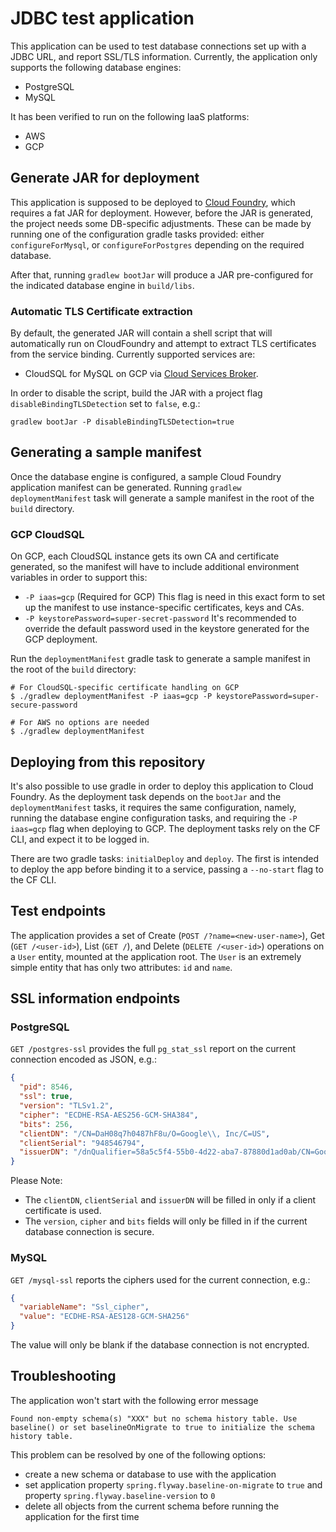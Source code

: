 # JDBC test application

This application can be used to test database connections set up with a JDBC URL,
and report SSL/TLS information. Currently, the application only supports the following
database engines:

- PostgreSQL
- MySQL

It has been verified to run on the following IaaS platforms:

- AWS
- GCP

## Generate JAR for deployment

This application is supposed to be deployed to [Cloud Foundry](https://cloudfoundry.org), which requires a fat JAR for
deployment. However, before the JAR is generated, the project needs some DB-specific adjustments. These can be made by
running one of the configuration gradle tasks provided: either `configureForMysql`, or `configureForPostgres` depending
on the required database.

After that, running `gradlew bootJar` will produce a JAR pre-configured for the indicated database engine
in `build/libs`.

### Automatic TLS Certificate extraction

By default, the generated JAR will contain a shell script that will automatically
run on CloudFoundry and attempt to extract TLS certificates from the service binding.
Currently supported services are:

- CloudSQL for MySQL on GCP via [Cloud Services Broker](https://github.com/cloudfoundry/cloud-service-broker).

In order to disable the script, build the JAR with a project flag `disableBindingTLSDetection` set to `false`, e.g.:
```
gradlew bootJar -P disableBindingTLSDetection=true
```

## Generating a sample manifest

Once the database engine is configured, a sample Cloud Foundry application manifest can be generated.
Running `gradlew deploymentManifest` task will generate a sample manifest in the root of the `build` directory.

### GCP CloudSQL

On GCP, each CloudSQL instance gets its own CA and certificate generated, so the manifest will have to include 
additional environment variables in order to support this:

- `-P iaas=gcp` (Required for GCP) This flag is need in this exact form to set up the manifest to use instance-specific
  certificates, keys and CAs.
- `-P keystorePassword=super-secret-password` It's recommended to override the default password used in the keystore
  generated for the GCP deployment.

Run the `deploymentManifest` gradle task to generate a sample manifest in the root of the `build` directory:

```shell
# For CloudSQL-specific certificate handling on GCP
$ ./gradlew deploymentManifest -P iaas=gcp -P keystorePassword=super-secure-password

# For AWS no options are needed
$ ./gradlew deploymentManifest 
```

## Deploying from this repository

It's also possible to use gradle in order to deploy this application to Cloud Foundry. As the deployment task depends
on the `bootJar` and the `deploymentManifest` tasks, it requires the same configuration, namely, running the database
engine configuration tasks, and requiring the `-P iaas=gcp` flag when deploying to GCP. The deployment tasks rely on
the CF CLI, and expect it to be logged in.

There are two gradle tasks: `initialDeploy` and `deploy`. The first is intended to deploy the app before binding it to
a service, passing a `--no-start` flag to the CF CLI.

## Test endpoints

The application provides a set of Create (`POST /?name=<new-user-name>`), Get (`GET /<user-id>`), List (`GET /`), and
Delete (`DELETE /<user-id>`) operations on a
`User` entity, mounted at the application root. The `User` is an extremely simple entity that has only two attributes:
`id` and `name`.

## SSL information endpoints

### PostgreSQL

`GET /postgres-ssl` provides the full `pg_stat_ssl` report on the current connection encoded as JSON, e.g.:

```json
{
  "pid": 8546,
  "ssl": true,
  "version": "TLSv1.2",
  "cipher": "ECDHE-RSA-AES256-GCM-SHA384",
  "bits": 256,
  "clientDN": "/CN=DaH08q7h0487hF8u/O=Google\\, Inc/C=US",
  "clientSerial": "948546794",
  "issuerDN": "/dnQualifier=58a5c5f4-55b0-4d22-aba7-87880d1ad0ab/CN=Google Clo"
}
```

Please Note:

- The `clientDN`, `clientSerial` and `issuerDN` will be filled in only if a client certificate is used.
- The `version`, `cipher` and `bits` fields will only be filled in if the current database connection is secure.

### MySQL

`GET /mysql-ssl` reports the ciphers used for the current connection, e.g.:

```json
{
  "variableName": "Ssl_cipher",
  "value": "ECDHE-RSA-AES128-GCM-SHA256"
}
```

The value will only be blank if the database connection is not encrypted.

## Troubleshooting

The application won't start with the following error message

```
Found non-empty schema(s) "XXX" but no schema history table. Use baseline() or set baselineOnMigrate to true to initialize the schema history table.
```

This problem can be resolved by one of the following options:

- create a new schema or database to use with the application
- set application property `spring.flyway.baseline-on-migrate` to `true` and property `spring.flyway.baseline-version`
  to `0`
- delete all objects from the current schema before running the application for the first time